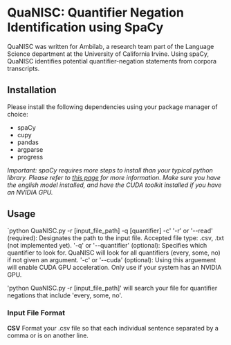 # QuaNISC: Quantifier Negation Identification using SpaCy
QuaNISC was written for Ambilab, a research team part of the Language Science department at the University of California Irvine.
Using spaCy, QuaNISC identifies potential quantifier-negation statements from corpora transcripts.

## Installation
Please install the following dependencies using your package manager of choice:
- spaCy
- cupy
- pandas
- argparse
- progress

*Important: spaCy requires more steps to install than your typical python library. Please refer to [this page](https://spacy.io/usage) for more information. Make sure you have the english model installed, and have the CUDA toolkit installed if you have an NVIDIA GPU.*

## Usage
`python QuaNISC.py -r [input_file_path] -q [quantifier] -c'
'-r' or '--read' (required): Designates the path to the input file. Accepted file type: .csv, .txt (not implemented yet).
'-q' or '--quantifier' (optional): Specifies which quantifier to look for. QuaNISC will look for all quantifiers (every, some, no) if not given an argument.
'-c' or '--cuda' (optional): Using this arguement will enable CUDA GPU acceleration. Only use if your system has an NVIDIA GPU.

'python QuaNISC.py -r [input_file_path]' will search your file for quantifier negations that include 'every, some, no'.

### Input File Format
**CSV**
Format your .csv file so that each individual sentence separated by a comma or is on another line.
